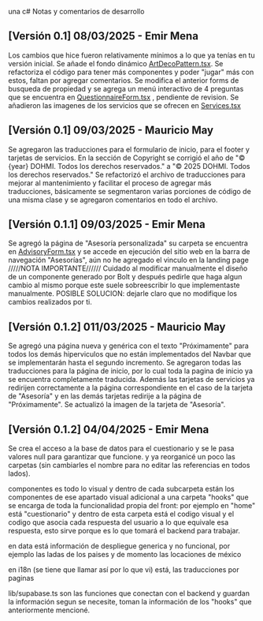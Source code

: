 una c# Notas y comentarios de desarrollo

## [Versión 0.1] 08/03/2025 - Emir Mena

Los cambios que hice fueron relativamente mínimos a lo que ya tenías en tu versión inicial.
Se añade el fondo dinámico [ArtDecoPattern.tsx](./src/components/reactbits/ArtDecoPattern.tsx).
Se refactoriza el código para tener más componentes y poder "jugar" más con estos, faltan por agregar comentarios.
Se modifica el anterior forms de busqueda de propiedad y se agrega un menú interactivo de 4 preguntas que se encuentra en [QuestionnaireForm.tsx](./src/components/home/Questionnaire.tsx) , pendiente de revision.
Se añadieron las imagenes de los servicios que se ofrecen en [Services.tsx](./src/components/home/Services.tsx)

## [Versión 0.1] 09/03/2025 - Mauricio May

Se agregaron las traducciones para el formulario de inicio, para el footer y tarjetas de servicios.
En la sección de Copyright se corrigió el año de "© {year} DOHMI. Todos los derechos reservados." a "© 2025 DOHMI. Todos los derechos reservados."
Se refactorizó el archivo de traducciones [](./¡18n/index.ts) para mejorar al mantenimiento y facilitar el proceso de agregar más traducciones, básicamente se segmentaron varias porciones de código de una misma clase y se agregaron comentarios en todo el archivo.

## [Versión 0.1.1] 09/03/2025 - Emir Mena

Se agregó la página de "Asesoría personalizada" su carpeta se encuentra en [AdvisoryForm.tsx](./src/components/advisory/AdvisoryForm.tsx) y se accede en ejecución del sitio web en la barra de navegación "Asesorías", aún no he agregado el vinculo en la landing page
/////NOTA IMPORTANTE//////
Cuidado al modificar manualmente el diseño de un componente generado por Bolt y después pedirle que haga algun cambio al mismo porque este suele sobreescribir lo que implementaste manualmente. POSIBLE SOLUCION: dejarle claro que no modifique los cambios realizados por ti.

## [Versión 0.1.2] 011/03/2025 - Mauricio May

Se agregó una página nueva y genérica con el texto "Próximamente" para todos los demás hiperviculos que no están implementados del Navbar que se implementarán hasta el segundo incremento.
Se agregaron todas las traducciones para la página de inicio, por lo cual toda la pagina de inicio ya se encuentra completamente traducida.
Además las tarjetas de servicios ya redirijen correctamente a la página correspondiente en el caso de la tarjeta de "Asesoría" y en las demás tarjetas redirije a la página de "Próximamente".
Se actualizó la imagen de la tarjeta de "Asesoría".

## [Versión 0.1.2] 04/04/2025 - Emir Mena

Se crea el acceso a la base de datos para el cuestionario y se le pasa valores null para garantizar que funcione.
y ya reorganicé un poco las carpetas (sin cambiarles el nombre para no editar las referencias en todos lados). 

componentes es todo lo visual y dentro de cada subcarpeta están los componentes de ese apartado visual adicional a una carpeta "hooks" que se encarga de toda la funcionalidad propia del front: por ejemplo en "home" está "cuestionario" y dentro de esta carpeta está el codigo visual y el codigo que asocia cada respuesta del usuario a lo que equivale esa respuesta, esto sirve porque es lo que tomará el backend para trabajar.

en data está información de despliegue generica y no funcional, por ejemplo las ladas de los paises y de momento las locaciones de méxico 

en i18n (se tiene que llamar así por lo que vi) está, las traducciones por paginas 

lib/supabase.ts son las funciones que conectan con el backend y guardan la información segun se necesite, toman la información de los "hooks" que anteriormente mencioné.